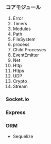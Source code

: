 ### コアモジュール
1. Error
2. Timers
3. Modules
4. Path
5. FileSystem
6. process
7. Child Processes
8. EventEmitter
9. Net
10. Http
11. Https
12. UDP
13. Crypto
14. Stream

### Socket.io

### Express

### ORM
* Sequelize
